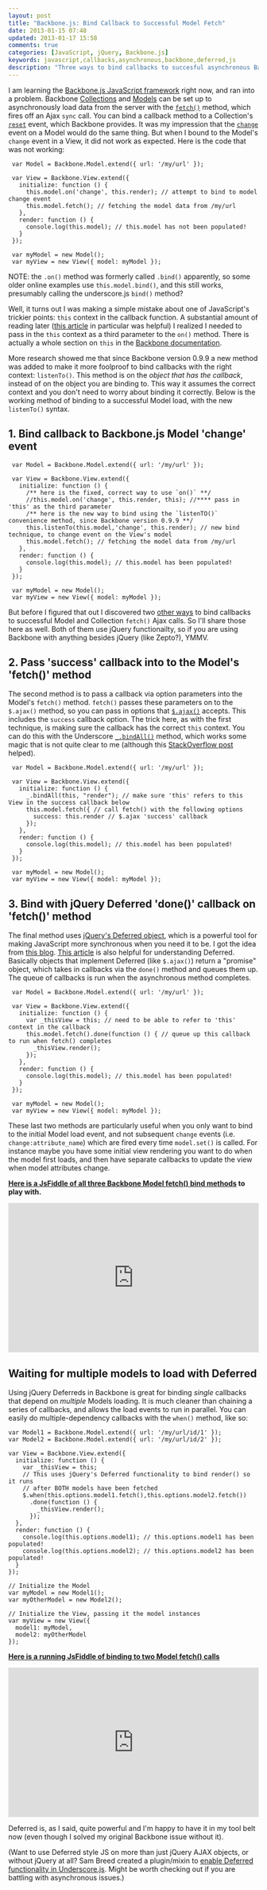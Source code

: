 ```yaml
---
layout: post
title: "Backbone.js: Bind Callback to Successful Model Fetch"
date: 2013-01-15 07:48
updated: 2013-01-17 15:58
comments: true
categories: [JavaScript, jQuery, Backbone.js]
keywords: javascript,callbacks,asynchronous,backbone,deferred,js
description: "Three ways to bind callbacks to succesful asynchronous Backbone.js Model fetches"
---
```


I am learning the [Backbone.js JavaScript framework](http://backbonejs.org/) right now, and ran into a problem. Backbone [Collections](http://backbonejs.org/#Collection) and [Models](http://backbonejs.org/#Model) can be set up to asynchronously load data from the server with the [`fetch()`](http://backbonejs.org/#Model-fetch) method, which fires off an Ajax `sync` call. You can bind a callback method to a Collection's [`reset`](http://backbonejs.org/#Collection-reset) event, which Backbone provides. It was my impression that the [`change`](http://backbonejs.org/#Model-change) event on a Model would do the same thing. But when I bound to the Model's `change` event in a View, it did not work as expected. Here is the code that was not working:

```
 var Model = Backbone.Model.extend({ url: '/my/url' });

 var View = Backbone.View.extend({
   initialize: function () {
     this.model.on('change', this.render); // attempt to bind to model change event
     this.model.fetch(); // fetching the model data from /my/url
   },
   render: function () {
     console.log(this.model); // this.model has not been populated!
   }
 });

 var myModel = new Model();
 var myView = new View({ model: myModel });
```

NOTE: the `.on()` method was formerly called `.bind()` apparently, so some older online examples use `this.model.bind()`, and this still works, presumably calling the underscore.js `bind()` method?

Well, it turns out I was making a simple mistake about one of JavaScript's trickier points: `this` context in the callback function. A substantial amount of reading later ([this article](http://yehudakatz.com/2011/08/11/understanding-javascript-function-invocation-and-this/) in particular was helpful) I realized I needed to pass in the `this` context as a third parameter to the `on()` method. There is actually a whole section on `this` in the [Backbone documentation](http://backbonejs.org/#FAQ-this).

More research showed me that since Backbone version 0.9.9 a new method was added to make it more foolproof to bind callbacks with the right context: `listenTo()`. This method is on the _object that has the callback_, instead of on the object you are binding to. This way it assumes the correct context and you don't need to worry about binding it correctly. Below is the working method of binding to a successful Model load, with the new `listenTo()` syntax.

<!-- more -->

## 1. Bind callback to Backbone.js Model 'change' event

```
 var Model = Backbone.Model.extend({ url: '/my/url' });

 var View = Backbone.View.extend({
   initialize: function () {
     /** here is the fixed, correct way to use `on()` **/
     //this.model.on('change', this.render, this); //**** pass in 'this' as the third parameter
     /** here is the new way to bind using the `listenTO()` convenience method, since Backbone version 0.9.9 **/
     this.listenTo(this.model,'change', this.render); // new bind technique, to change event on the View's model
     this.model.fetch(); // fetching the model data from /my/url
   },
   render: function () {
     console.log(this.model); // this.model has been populated!
   }
 });

 var myModel = new Model();
 var myView = new View({ model: myModel });
```

But before I figured that out I discovered two [other ways](http://stackoverflow.com/questions/9250523/how-to-wait-to-render-view-in-backbone-js-until-fetch-is-complete) to bind callbacks to successful Model and Collection `fetch()` Ajax calls. So I'll share those here as well. Both of them use jQuery functionailty, so if you are using Backbone with anything besides jQuery (like Zepto?), YMMV.

## 2. Pass 'success' callback into to the Model's 'fetch()' method

The second method is to pass a callback via option parameters into the Model's `fetch()` method. `fetch()` passes these parameters on to the `$.ajax()` method, so you can pass in options that [`$.ajax()`](http://api.jquery.com/jQuery.ajax/) accepts. This includes the `success` callback option. The trick here, as with the first technique, is making sure the callback has the correct `this` context. You can do this with the Underscore [`_.bindAll()`](http://underscorejs.org/#bindAll) method, which works some magic that is not quite clear to me (although this [StackOverflow post](http://stackoverflow.com/a/6582122/164439) helped).

```
 var Model = Backbone.Model.extend({ url: '/my/url' });

 var View = Backbone.View.extend({
   initialize: function () {
     _.bindAll(this, "render"); // make sure 'this' refers to this View in the success callback below
     this.model.fetch({ // call fetch() with the following options
       success: this.render // $.ajax 'success' callback
     });
   },
   render: function () {
     console.log(this.model); // this.model has been populated!
   }
 });

 var myModel = new Model();
 var myView = new View({ model: myModel });
```

## 3. Bind with jQuery Deferred 'done()' callback on 'fetch()' method

The final method uses [jQuery's Deferred object](http://api.jquery.com/category/deferred-object/), which is a powerful tool for making JavaScript more synchronous when you need it to be. I got the idea from [this blog](http://api.jquery.com/category/deferred-object/). [This article](http://www.erichynds.com/jquery/using-deferreds-in-jquery/) is also helpful for understanding Deferred. Basically objects that implement Deferred (like `$.ajax()`) return a "promise" object, which takes in callbacks via the `done()` method and queues them up. The queue of callbacks is run when the asynchronous method completes.

```
 var Model = Backbone.Model.extend({ url: '/my/url' });

 var View = Backbone.View.extend({
   initialize: function () {
     var _thisView = this; // need to be able to refer to 'this' context in the callback
     this.model.fetch().done(function () { // queue up this callback to run when fetch() completes
       _thisView.render();
     });
   },
   render: function () {
     console.log(this.model); // this.model has been populated!
   }
 });

 var myModel = new Model();
 var myView = new View({ model: myModel });
```

These last two methods are particularly useful when you only want to bind to the initial Model load event, and not subsequent `change` events (i.e. `change:attribute_name`) which are fired every time `model.set()` is called. For instance maybe you have some initial view rendering you want to do when the model first loads, and then have separate callbacks to update the view when model attributes change.

**[Here is a JsFiddle of all three Backbone Model fetch() bind methods](http://jsfiddle.net/thaddeusmt/DWzBq/) to play with.**

<iframe style="width: 100%; height: 300px" src="http://jsfiddle.net/thaddeusmt/DWzBq/embedded/" allowfullscreen="allowfullscreen" frameborder="0"></iframe>

## Waiting for multiple models to load with Deferred

Using jQuery Deferreds in Backbone is great for binding _single_ callbacks that depend on _multiple_ Models loading. It is much cleaner than chaining a series of callbacks, and allows the load events to run in parallel. You can easily do multiple-dependency callbacks with the `when()` method, like so:

```
var Model1 = Backbone.Model.extend({ url: '/my/url/id/1' });
var Model2 = Backbone.Model.extend({ url: '/my/url/id/2' });

var View = Backbone.View.extend({
  initialize: function () {
    var _thisView = this;
    // This uses jQuery's Deferred functionality to bind render() so it runs
    // after BOTH models have been fetched
    $.when(this.options.model1.fetch(),this.options.model2.fetch())
      .done(function () {
        _thisView.render();
      });
  },
  render: function () {
    console.log(this.options.model1); // this.options.model1 has been populated!
    console.log(this.options.model2); // this.options.model2 has been populated!
  }
});

// Initialize the Model
var myModel = new Model1();
var myOtherModel = new Model2();

// Initialize the View, passing it the model instances
var myView = new View({
  model1: myModel,
  model2: myOtherModel
});
```

**[Here is a running JsFiddle of binding to two Model fetch() calls](http://jsfiddle.net/thaddeusmt/WQ3uH/)**

<iframe style="width: 100%; height: 300px" src="http://jsfiddle.net/thaddeusmt/WQ3uH/embedded/" allowfullscreen="allowfullscreen" frameborder="0"></iframe>

Deferred is, as I said, quite powerful and I'm happy to have it in my tool belt now (even though I solved my original Backbone issue without it).

(Want to use Deferred style JS on more than just jQuery AJAX objects, or without jQuery at all? Sam Breed created a plugin/mixin to [enable Deferred functionality in Underscore.js](https://github.com/wookiehangover/underscore.Deferred). Might be worth checking out if you are battling with asynchronous issues.)

  